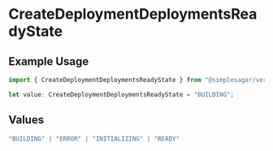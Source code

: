 # CreateDeploymentDeploymentsReadyState

## Example Usage

```typescript
import { CreateDeploymentDeploymentsReadyState } from "@simplesagar/vercel/models/createdeploymentop.js";

let value: CreateDeploymentDeploymentsReadyState = "BUILDING";
```

## Values

```typescript
"BUILDING" | "ERROR" | "INITIALIZING" | "READY"
```